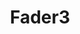 ---
layout: post
type: work
title: "Fader3"
description: "Schematics, 3D printer STLs and accompanying config app for a long-throw, 3-fader 14bit MIDI controller of my own design. Available for free on GitHub."
external_url: "https://github.com/echolevel/fader3"
external_image:
output: false # Don't generate an URL stub for this - just link directly to external_url from projects index
image: 
pinned: true
youtube:
    id: K6Z6XOPSoOM
showmediapreview: true # Don't display image or video in item-preview, even if present
---